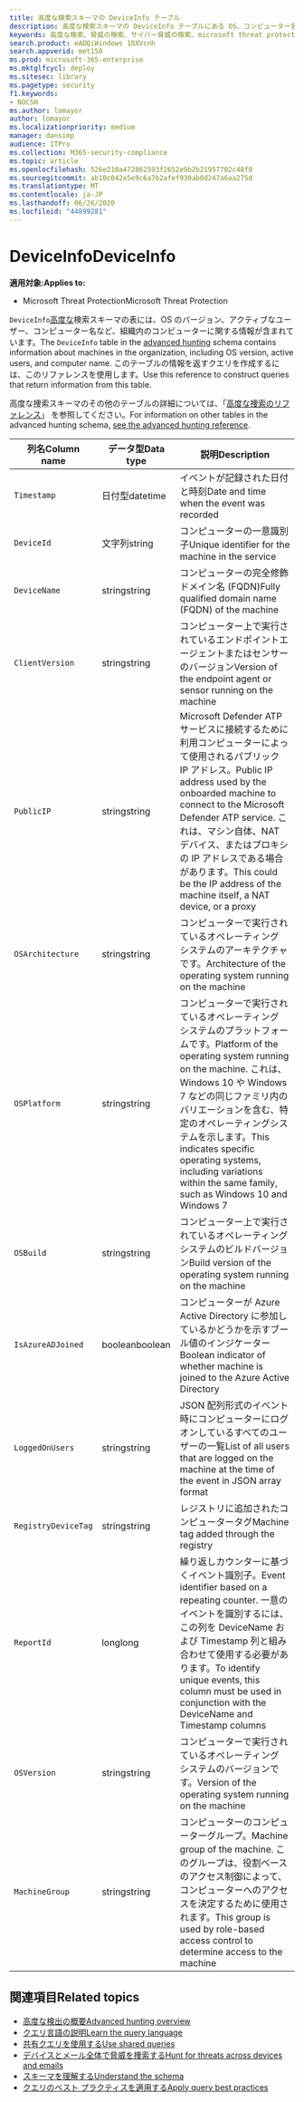 ```yaml
---
title: 高度な検索スキーマの DeviceInfo テーブル
description: 高度な検索スキーマの DeviceInfo テーブルにある OS、コンピューター名、およびその他のマシン情報について説明します。
keywords: 高度な検索、脅威の検索、サイバー脅威の検索、microsoft threat protection、microsoft 365、mtp、m365、search、query、テレメトリ、スキーマ参照、kusto、table、column、data type、description、machineinfo、DeviceInfo、device、machine、OS、platform、users
search.product: eADQiWindows 10XVcnh
search.appverid: met150
ms.prod: microsoft-365-enterprise
ms.mktglfcycl: deploy
ms.sitesec: library
ms.pagetype: security
f1.keywords:
- NOCSH
ms.author: lomayor
author: lomayor
ms.localizationpriority: medium
manager: dansimp
audience: ITPro
ms.collection: M365-security-compliance
ms.topic: article
ms.openlocfilehash: 526e210a472862593f2652e9b2b21957702c48f0
ms.sourcegitcommit: ab10c042e5e9c6a7b2afef930ab0d247a6aa275d
ms.translationtype: MT
ms.contentlocale: ja-JP
ms.lasthandoff: 06/26/2020
ms.locfileid: "44899281"
---
```

# <a name="deviceinfo"></a><span data-ttu-id="25b7a-104">DeviceInfo</span><span class="sxs-lookup"><span data-stu-id="25b7a-104">DeviceInfo</span></span>

<span data-ttu-id="25b7a-105">**適用対象:**</span><span class="sxs-lookup"><span data-stu-id="25b7a-105">**Applies to:**</span></span>
- <span data-ttu-id="25b7a-106">Microsoft Threat Protection</span><span class="sxs-lookup"><span data-stu-id="25b7a-106">Microsoft Threat Protection</span></span>



<span data-ttu-id="25b7a-107">`DeviceInfo`[高度な](advanced-hunting-overview.md)検索スキーマの表には、OS のバージョン、アクティブなユーザー、コンピューター名など、組織内のコンピューターに関する情報が含まれています。</span><span class="sxs-lookup"><span data-stu-id="25b7a-107">The `DeviceInfo` table in the [advanced hunting](advanced-hunting-overview.md) schema contains information about machines in the organization, including OS version, active users, and computer name.</span></span> <span data-ttu-id="25b7a-108">このテーブルの情報を返すクエリを作成するには、このリファレンスを使用します。</span><span class="sxs-lookup"><span data-stu-id="25b7a-108">Use this reference to construct queries that return information from this table.</span></span>

<span data-ttu-id="25b7a-109">高度な捜索スキーマのその他のテーブルの詳細については、「[高度な捜索のリファレンス](advanced-hunting-schema-tables.md)」 を参照してください。</span><span class="sxs-lookup"><span data-stu-id="25b7a-109">For information on other tables in the advanced hunting schema, [see the advanced hunting reference](advanced-hunting-schema-tables.md).</span></span>

| <span data-ttu-id="25b7a-110">列名</span><span class="sxs-lookup"><span data-stu-id="25b7a-110">Column name</span></span> | <span data-ttu-id="25b7a-111">データ型</span><span class="sxs-lookup"><span data-stu-id="25b7a-111">Data type</span></span> | <span data-ttu-id="25b7a-112">説明</span><span class="sxs-lookup"><span data-stu-id="25b7a-112">Description</span></span> |
|-------------|-----------|-------------|
| `Timestamp` | <span data-ttu-id="25b7a-113">日付型</span><span class="sxs-lookup"><span data-stu-id="25b7a-113">datetime</span></span> | <span data-ttu-id="25b7a-114">イベントが記録された日付と時刻</span><span class="sxs-lookup"><span data-stu-id="25b7a-114">Date and time when the event was recorded</span></span> |
| `DeviceId` | <span data-ttu-id="25b7a-115">文字列</span><span class="sxs-lookup"><span data-stu-id="25b7a-115">string</span></span> | <span data-ttu-id="25b7a-116">コンピューターの一意識別子</span><span class="sxs-lookup"><span data-stu-id="25b7a-116">Unique identifier for the machine in the service</span></span> |
| `DeviceName` | <span data-ttu-id="25b7a-117">string</span><span class="sxs-lookup"><span data-stu-id="25b7a-117">string</span></span> | <span data-ttu-id="25b7a-118">コンピューターの完全修飾ドメイン名 (FQDN)</span><span class="sxs-lookup"><span data-stu-id="25b7a-118">Fully qualified domain name (FQDN) of the machine</span></span> |
| `ClientVersion` | <span data-ttu-id="25b7a-119">string</span><span class="sxs-lookup"><span data-stu-id="25b7a-119">string</span></span> | <span data-ttu-id="25b7a-120">コンピューター上で実行されているエンドポイントエージェントまたはセンサーのバージョン</span><span class="sxs-lookup"><span data-stu-id="25b7a-120">Version of the endpoint agent or sensor running on the machine</span></span> |
| `PublicIP` | <span data-ttu-id="25b7a-121">string</span><span class="sxs-lookup"><span data-stu-id="25b7a-121">string</span></span> | <span data-ttu-id="25b7a-122">Microsoft Defender ATP サービスに接続するために利用コンピューターによって使用されるパブリック IP アドレス。</span><span class="sxs-lookup"><span data-stu-id="25b7a-122">Public IP address used by the onboarded machine to connect to the Microsoft Defender ATP service.</span></span> <span data-ttu-id="25b7a-123">これは、マシン自体、NAT デバイス、またはプロキシの IP アドレスである場合があります。</span><span class="sxs-lookup"><span data-stu-id="25b7a-123">This could be the IP address of the machine itself, a NAT device, or a proxy</span></span> |
| `OSArchitecture` | <span data-ttu-id="25b7a-124">string</span><span class="sxs-lookup"><span data-stu-id="25b7a-124">string</span></span> | <span data-ttu-id="25b7a-125">コンピューターで実行されているオペレーティング システムのアーキテクチャです。</span><span class="sxs-lookup"><span data-stu-id="25b7a-125">Architecture of the operating system running on the machine</span></span> |
| `OSPlatform` | <span data-ttu-id="25b7a-126">string</span><span class="sxs-lookup"><span data-stu-id="25b7a-126">string</span></span> | <span data-ttu-id="25b7a-127">コンピューターで実行されているオペレーティング システムのプラットフォームです。</span><span class="sxs-lookup"><span data-stu-id="25b7a-127">Platform of the operating system running on the machine.</span></span> <span data-ttu-id="25b7a-128">これは、Windows 10 や Windows 7 などの同じファミリ内のバリエーションを含む、特定のオペレーティングシステムを示します。</span><span class="sxs-lookup"><span data-stu-id="25b7a-128">This indicates specific operating systems, including variations within the same family, such as Windows 10 and Windows 7</span></span> |
| `OSBuild` | <span data-ttu-id="25b7a-129">string</span><span class="sxs-lookup"><span data-stu-id="25b7a-129">string</span></span> | <span data-ttu-id="25b7a-130">コンピューター上で実行されているオペレーティングシステムのビルドバージョン</span><span class="sxs-lookup"><span data-stu-id="25b7a-130">Build version of the operating system running on the machine</span></span> |
| `IsAzureADJoined` | <span data-ttu-id="25b7a-131">boolean</span><span class="sxs-lookup"><span data-stu-id="25b7a-131">boolean</span></span> | <span data-ttu-id="25b7a-132">コンピューターが Azure Active Directory に参加しているかどうかを示すブール値のインジケーター</span><span class="sxs-lookup"><span data-stu-id="25b7a-132">Boolean indicator of whether machine is joined to the Azure Active Directory</span></span> |
| `LoggedOnUsers` | <span data-ttu-id="25b7a-133">string</span><span class="sxs-lookup"><span data-stu-id="25b7a-133">string</span></span> | <span data-ttu-id="25b7a-134">JSON 配列形式のイベント時にコンピューターにログオンしているすべてのユーザーの一覧</span><span class="sxs-lookup"><span data-stu-id="25b7a-134">List of all users that are logged on the machine at the time of the event in JSON array format</span></span> |
| `RegistryDeviceTag` | <span data-ttu-id="25b7a-135">string</span><span class="sxs-lookup"><span data-stu-id="25b7a-135">string</span></span> | <span data-ttu-id="25b7a-136">レジストリに追加されたコンピュータータグ</span><span class="sxs-lookup"><span data-stu-id="25b7a-136">Machine tag added through the registry</span></span> |
| `ReportId` | <span data-ttu-id="25b7a-137">long</span><span class="sxs-lookup"><span data-stu-id="25b7a-137">long</span></span> | <span data-ttu-id="25b7a-138">繰り返しカウンターに基づくイベント識別子。</span><span class="sxs-lookup"><span data-stu-id="25b7a-138">Event identifier based on a repeating counter.</span></span> <span data-ttu-id="25b7a-139">一意のイベントを識別するには、この列を DeviceName および Timestamp 列と組み合わせて使用する必要があります。</span><span class="sxs-lookup"><span data-stu-id="25b7a-139">To identify unique events, this column must be used in conjunction with the DeviceName and Timestamp columns</span></span> |
| `OSVersion` | <span data-ttu-id="25b7a-140">string</span><span class="sxs-lookup"><span data-stu-id="25b7a-140">string</span></span> | <span data-ttu-id="25b7a-141">コンピューターで実行されているオペレーティング システムのバージョンです。</span><span class="sxs-lookup"><span data-stu-id="25b7a-141">Version of the operating system running on the machine</span></span> |
| `MachineGroup` | <span data-ttu-id="25b7a-142">string</span><span class="sxs-lookup"><span data-stu-id="25b7a-142">string</span></span> | <span data-ttu-id="25b7a-143">コンピューターのコンピューターグループ。</span><span class="sxs-lookup"><span data-stu-id="25b7a-143">Machine group of the machine.</span></span> <span data-ttu-id="25b7a-144">このグループは、役割ベースのアクセス制御によって、コンピューターへのアクセスを決定するために使用されます。</span><span class="sxs-lookup"><span data-stu-id="25b7a-144">This group is used by role-based access control to determine access to the machine</span></span> |

## <a name="related-topics"></a><span data-ttu-id="25b7a-145">関連項目</span><span class="sxs-lookup"><span data-stu-id="25b7a-145">Related topics</span></span>
- [<span data-ttu-id="25b7a-146">高度な検出の概要</span><span class="sxs-lookup"><span data-stu-id="25b7a-146">Advanced hunting overview</span></span>](advanced-hunting-overview.md)
- [<span data-ttu-id="25b7a-147">クエリ言語の説明</span><span class="sxs-lookup"><span data-stu-id="25b7a-147">Learn the query language</span></span>](advanced-hunting-query-language.md)
- [<span data-ttu-id="25b7a-148">共有クエリを使用する</span><span class="sxs-lookup"><span data-stu-id="25b7a-148">Use shared queries</span></span>](advanced-hunting-shared-queries.md)
- [<span data-ttu-id="25b7a-149">デバイスとメール全体で脅威を捜索する</span><span class="sxs-lookup"><span data-stu-id="25b7a-149">Hunt for threats across devices and emails</span></span>](advanced-hunting-query-emails-devices.md)
- [<span data-ttu-id="25b7a-150">スキーマを理解する</span><span class="sxs-lookup"><span data-stu-id="25b7a-150">Understand the schema</span></span>](advanced-hunting-schema-tables.md)
- [<span data-ttu-id="25b7a-151">クエリのベスト プラクティスを適用する</span><span class="sxs-lookup"><span data-stu-id="25b7a-151">Apply query best practices</span></span>](advanced-hunting-best-practices.md)

